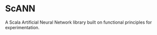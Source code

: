 ScANN
=====

A Scala Artificial Neural Network library built on functional principles for experimentation.
